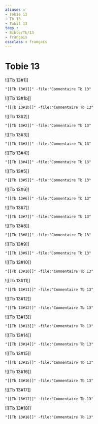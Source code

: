 ```yaml
---
aliases : 
- Tobie 13
- Tb 13
- Tobit 13
tags : 
- Bible/Tb/13
- français
cssclass : français
---
```


# Tobie 13

![[Tb 13#1]]

```query
"[[Tb 13#1]]" -file:"Commentaire Tb 13"
```

![[Tb 13#1b]]

```query
"[[Tb 13#1b]]" -file:"Commentaire Tb 13"
```

![[Tb 13#2]]

```query
"[[Tb 13#2]]" -file:"Commentaire Tb 13"
```

![[Tb 13#3]]

```query
"[[Tb 13#3]]" -file:"Commentaire Tb 13"
```

![[Tb 13#4]]

```query
"[[Tb 13#4]]" -file:"Commentaire Tb 13"
```

![[Tb 13#5]]

```query
"[[Tb 13#5]]" -file:"Commentaire Tb 13"
```

![[Tb 13#6]]

```query
"[[Tb 13#6]]" -file:"Commentaire Tb 13"
```

![[Tb 13#7]]

```query
"[[Tb 13#7]]" -file:"Commentaire Tb 13"
```

![[Tb 13#8]]

```query
"[[Tb 13#8]]" -file:"Commentaire Tb 13"
```

![[Tb 13#9]]

```query
"[[Tb 13#9]]" -file:"Commentaire Tb 13"
```

![[Tb 13#10]]

```query
"[[Tb 13#10]]" -file:"Commentaire Tb 13"
```

![[Tb 13#11]]

```query
"[[Tb 13#11]]" -file:"Commentaire Tb 13"
```

![[Tb 13#12]]

```query
"[[Tb 13#12]]" -file:"Commentaire Tb 13"
```

![[Tb 13#13]]

```query
"[[Tb 13#13]]" -file:"Commentaire Tb 13"
```

![[Tb 13#14]]

```query
"[[Tb 13#14]]" -file:"Commentaire Tb 13"
```

![[Tb 13#15]]

```query
"[[Tb 13#15]]" -file:"Commentaire Tb 13"
```

![[Tb 13#16]]

```query
"[[Tb 13#16]]" -file:"Commentaire Tb 13"
```

![[Tb 13#17]]

```query
"[[Tb 13#17]]" -file:"Commentaire Tb 13"
```

![[Tb 13#18]]

```query
"[[Tb 13#18]]" -file:"Commentaire Tb 13"
```


